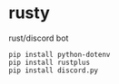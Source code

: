 # rusty
rust/discord bot
```
pip install python-dotenv
pip install rustplus
pip install discord.py
```

